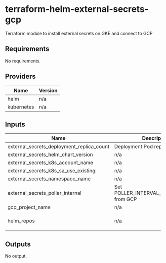 # terraform-helm-external-secrets-gcp
Terraform module to install external secrets on GKE and connect to GCP
## Requirements

No requirements.

## Providers

| Name | Version |
|------|---------|
| helm | n/a |
| kubernetes | n/a |

## Inputs

| Name | Description | Type | Default | Required |
|------|-------------|------|---------|:--------:|
| external\_secrets\_deployment\_replica\_count | Deployment Pod replica count | `number` | `1` | no |
| external\_secrets\_helm\_chart\_version | n/a | `string` | `"8.3.0"` | no |
| external\_secrets\_k8s\_account\_name | n/a | `string` | `"external-secrets-sa"` | no |
| external\_secrets\_k8s\_sa\_use\_existing | n/a | `bool` | `true` | no |
| external\_secrets\_namespace\_name | n/a | `string` | `"external-secrets"` | no |
| external\_secrets\_poller\_internal | Set POLLER\_INTERVAL\_MILLISECONDS from GCP | `number` | `10000` | no |
| gcp\_project\_name | n/a | `any` | n/a | yes |
| helm\_repos | n/a | `map(string)` | <pre>{<br>  "external-secrets": "https://external-secrets.github.io/kubernetes-external-secrets/"<br>}</pre> | no |

## Outputs

No output.

